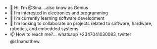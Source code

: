 - 👋 Hi, I’m @Sina....also know as Genius
- 👀 I’m interested in electronics and programming
- 🌱 I’m currently learning software development
- 💞️ I’m looking to collaborate on projects related to software, hardware, robotics, and embedded systems
- 📫 How to reach me?... whatsapp +2347041030083, twitter @s1namathew.

<!---
Most-Genius/Most-Genius is a ✨ special ✨ repository because its `README.md` (this file) appears on your GitHub profile.
You can click the Preview link to take a look at your changes.
--->
